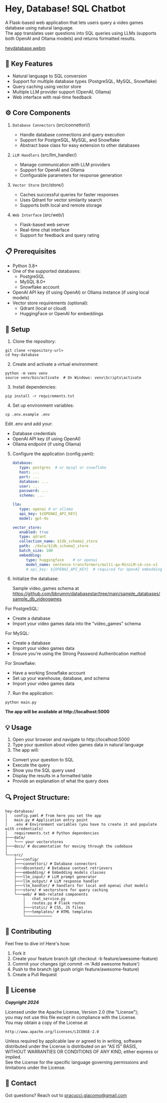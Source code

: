 # Hey, Database! SQL Chatbot

A Flask-based web application that lets users query a video games database using natural language.  
The app translates user questions into SQL queries using LLMs (supports both OpenAI and Ollama models) and returns formatted results.

[heydatabase.webm](https://github.com/user-attachments/assets/0bf67ffd-fd4b-4d39-8ef6-be8381e95738)

## 🚀 Key Features

- Natural language to SQL conversion
- Support for multiple database types (PostgreSQL, MySQL, Snowflake)
- Query caching using vector store
- Multiple LLM provider support (OpenAI, Ollama)
- Web interface with real-time feedback

## ⚙️ Core Components

1. `Database Connectors` (src/connettori/)

   - Handle database connections and query execution
   - Support for PostgreSQL, MySQL, and Snowflake
   - Abstract base class for easy extension to other databases


2. `LLM Handlers` (src/llm_handler/)

   - Manage communication with LLM providers
   - Support for OpenAI and Ollama
   - Configurable parameters for response generation


3. `Vector Store` (src/store/)

   - Caches successful queries for faster responses
   - Uses Qdrant for vector similarity search
   - Supports both local and remote storage


4. `Web Interface` (src/web/)

   - Flask-based web server
   - Real-time chat interface
   - Support for feedback and query rating

## 📋 Prerequisites

- Python 3.8+
- One of the supported databases:
   - PostgreSQL  
   - MySQL 8.0+  
   - Snowflake account  
- OpenAI API key (if using OpenAI) or Ollama instance (if using local models)
- Vector store requirements (optional):
   - Qdrant (local or cloud)
   - HuggingFace or OpenAI for embeddings

## 🔧 Setup

1. Clone the repository:
```
git clone <repository-url>
cd hey-database
```

2. Create and activate a virtual environment:
```
python -m venv venv
source venv/bin/activate  # On Windows: venv\Scripts\activate
```

3. Install dependencies:
```
pip install -r requirements.txt
```

4. Set up environment variables:
```
cp .env.example .env
```
Edit .env and add your:  

- Database credentials  
- OpenAI API key (if using OpenAI)  
- Ollama endpoint (if using Ollama)  

5. Configure the application (config.yaml):
   ```yaml
   database:
      type: postgres  # or mysql or snowflake
      host: ...
      port: ...
      database: ...
      user: ...
      password: ...
      schema: ...

   llm:
      type: openai # or ollama
      api_key: ${OPENAI_API_KEY}
      model: gpt-4o

   vector_store:
      enabled: true
      type: qdrant
      collection_name: ${db_schema}_store
      path: ./data/${db_schema}_store
      batch_size: 100
      embedding:
         type: huggingface    # or openai
         model_name: sentence-transformers/multi-qa-MiniLM-L6-cos-v1
         # api_key: ${OPENAI_API_KEY}  # required for OpenAI embeddings
   ```

6. Initialize the database:

   Sample video_games schema at https://github.com/bbrumm/databasestar/tree/main/sample_databases/sample_db_videogames  

For PostgreSQL:  
   - Create a database
   - Import your video games data into the "video_games" schema  
  
For MySQL:  
   - Create a database  
   - Import your video games data  
   - Ensure you're using the Strong Password Authentication method  
  
For Snowflake:  
   - Have a working Snowflake account  
   - Set up your warehouse, database, and schema  
   - Import your video games data  

7. Run the application:
```
python main.py
```

   **The app will be available at http://localhost:5000**

## 💡 Usage

1. Open your browser and navigate to http://localhost:5000  
2. Type your question about video games data in natural language  
3. The app will:  
- Convert your question to SQL
- Execute the query  
- Show you the SQL query used  
- Display the results in a formatted table  
- Provide an explanation of what the query does  


## 🔍 Project Structure:
```
hey-database/
│   config.yaml # from here you set the app
│   main.py # Application entry point
|   .env # Environment variables (you have to create it and populate with credentials)
│   requirements.txt # Python dependencies
├───data/
│   └─── your vectorstores
├───docs/ # documentation for moving through the codebase
│
└───src/
    ├───config/
    ├───connettori/ # Database connectors
    ├───dbcontext/ # Database context retrievers
    ├───embedding/ # Embedding models classes
    ├───llm_input/ # LLM prompt generator
    ├───llm_output/ # LLM response handler
    ├───llm_handler/ # handlers for local and openai chat models
    ├───store/ # vectorstore for query caching
    └───web/ # Web-related components
        │   chat_service.py
        │   routes.py # Flask routes
        ├───static/ # CSS, JS files
        ├───templates/ # HTML templates
        └────────────
```

## 🤝 Contributing
Feel free to dive in! Here's how:

1. Fork it  
2. Create your feature branch (git checkout -b feature/awesome-feature)  
3. Commit your changes (git commit -m 'Add awesome feature')  
4. Push to the branch (git push origin feature/awesome-feature)  
5. Create a Pull Request

## 📝 License
***Copyright 2024***

Licensed under the Apache License, Version 2.0 (the "License");  
you may not use this file except in compliance with the License.  
You may obtain a copy of the License at  
```
http://www.apache.org/licenses/LICENSE-2.0
```

Unless required by applicable law or agreed to in writing, software  
distributed under the License is distributed on an "AS IS" BASIS,  
WITHOUT WARRANTIES OR CONDITIONS OF ANY KIND, either express or implied.  
See the License for the specific language governing permissions and  
limitations under the License.  

## 📧 Contact
Got questions? Reach out to pracucci.giacomo@gmail.com
